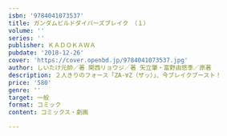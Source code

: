 ```yaml
---
isbn: '9784041073537'
title: ガンダムビルドダイバーズブレイク　（１）
volume: ''
series: ''
publisher: ＫＡＤＯＫＡＷＡ
pubdate: '2018-12-26'
cover: 'https://cover.openbd.jp/9784041073537.jpg'
author: しいたけ元帥／著 関西リョウジ／著 矢立肇・富野由悠季／原著
description: ２人きりのフォース「ZA-∀Z（ザッ）」、今ブレイクブースト！
price: '580'
genre: ''
target: 一般
format: コミック
content: コミックス・劇画

---
```

